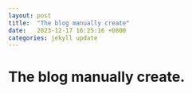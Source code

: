 ```yaml
---
layout: post
title:  "The blog manually create"
date:   2023-12-17 16:25:16 +0800
categories: jekyll update
---
```


# The blog manually create.